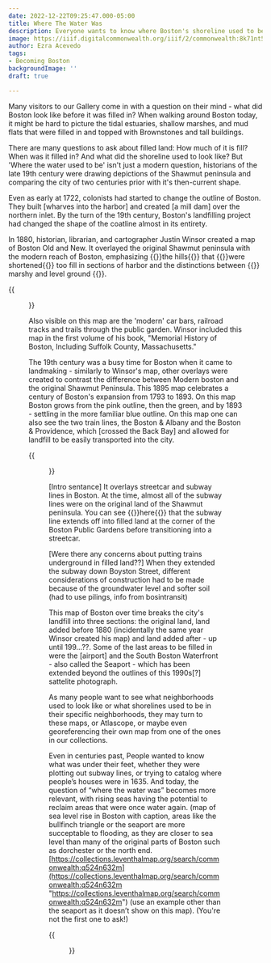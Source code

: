 ```yaml
---
date: 2022-12-22T09:25:47.000-05:00
title: Where The Water Was
description: Everyone wants to know where Boston's shoreline used to be
image: https://iiif.digitalcommonwealth.org/iiif/2/commonwealth:8k71nt56d/full/full/0/default.jpg
author: Ezra Acevedo
tags:
- Becoming Boston
backgroundImage: ''
draft: true

---
```

Many visitors to our Gallery come in with a question on their mind - what did Boston look like before it was filled in? When walking around Boston today, it might be hard to picture the tidal estuaries, shallow marshes, and mud flats that were filled in and topped with Brownstones and tall buildings.

There are many questions to ask about filled land: How much of it is fill? When was it filled in? And what did the shoreline used to look like? But 'Where the water used to be' isn't just a modern question, historians of the late 19th century were drawing depictions of the Shawmut peninsula and comparing the city of two centuries prior with it's then-current shape. 

Even as early at 1722, colonists had started to change the outline of Boston. They built \[wharves into the harbor\] and created \[a mill dam\] over the northern inlet. By the turn of the 19th century, Boston's landfilling project had changed the shape of the coatline almost in its entirety. 

In 1880, historian, librarian, and cartographer Justin Winsor created a map of Boston Old and New. It overlayed the original Shawmut peninsula with the modern reach of Boston, emphasizing {{<popup src="https://iiif.digitalcommonwealth.org/iiif/2/commonwealth:8k71nt56d/2153,1006,1449,1300/full/0/default.jpg">}}the hills{{</popup>}} that {{<popup src ="https://iiif.digitalcommonwealth.org/iiif/2/commonwealth:6h441121b/full/full/0/default.jpg">}}were shortened{{</popup>}} too fill in sections of harbor and the distinctions between {{<popup src="https://iiif.digitalcommonwealth.org/iiif/2/commonwealth:8k71nt56d/4734,3586,1548,922/full/0/default.jpg" >}} marshy and level ground {{</popup>}}.

{{<figure src="link" caption="Caption 1" class="figure-right" >}}

Also visible on this map are the 'modern' car bars, railroad tracks and trails through the public garden. Winsor included this map in the first volume of his book, "Memorial History of Boston, Including Suffolk County, Massachusetts."

The 19th century was a busy time for Boston when it came to landmaking - similarly to Winsor's map, other overlays were created to contrast the difference between Modern boston and the original Shawmut Peninsula. This 1895 map celebrates a century of Boston's expansion from 1793 to 1893. On this map Boston grows from the pink outline, then the green, and by 1893 - settling in the more familiar blue outline. On this map one can also see the two train lines, the Boston & Albany and the Boston & Providence, which \[crossed the Back Bay\] and allowed for landfill to be easily transported into the city.

{{<figure src="https://iiif.digitalcommonwealth.org/iiif/2/commonwealth:1257b902s/full/full/0/default.jpg" caption="Caption 1" class="figure-right" >}}

\[Intro sentance\] It overlays streetcar and subway lines in Boston. At the time, almost all of the subway lines were on the original land of the Shawmut peninsula. You can see {{<popup src="https://iiif.digitalcommonwealth.org/iiif/2/commonwealth:1257b902s/1393,3023,716,484/full/0/default.jpg">}}here{{</popup>}} that the subway line extends off into filled land at the corner of the Boston Public Gardens before transitioning into a streetcar.

\[Were there any concerns about putting trains underground in filled land??\]
  When they extended the subway down Boyston Street, different considerations of construction had to be made because of the groundwater level and softer soil (had to use pilings, info from bosintransit)

This map of Boston over time breaks the city's landfill into three sections: the original land, land added before 1880 (incidentally the same year Winsor created his map) and land added after - up until 199...??. Some of the last areas to be filled in were the \[airport\] and the South Boston Waterfront - also called the Seaport - which has been extended beyond the outlines of this 1990s\[?\] sattelite photograph.

As many people want to see what neighborhoods used to look like or what shorelines used to be in their specific neighborhoods, they may turn to these maps, or Atlascope, or maybe even georeferencing their own map from one of the ones in our collections.

Even in centuries past, People wanted to know what was under their feet, whether they were plotting out subway lines, or trying to catalog where people’s houses were in 1635. And today, the question of “where the water was” becomes more relevant, with rising seas having the potential to reclaim areas that were once water again. (map of sea level rise in Boston with caption, areas like the bullfinch triangle or the seaport are more succeptable to flooding, as they are closer to sea level than many of the original parts of Boston such as dorchester or the north end. [https://collections.leventhalmap.org/search/commonwealth:q524n632m](https://collections.leventhalmap.org/search/commonwealth:q524n632m "https://collections.leventhalmap.org/search/commonwealth:q524n632m") (use an example other than the seaport as it doesn’t show on this map). (You're not the first one to ask!)

{{<figure src="link" caption="Caption 1" class="figure-right" >}}